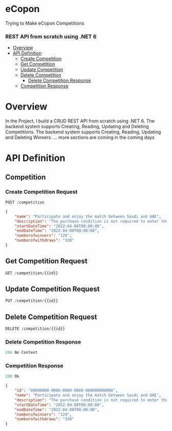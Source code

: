 # eCopon
Trying to Make eCopon Competitions 


### REST API from scratch using .NET 6 

- [Overview](#overview)
- [API Definition](#api-definition)
  - [Create Competition](#create-competition-request)
  - [Get Competition](#get-competition-request)
  - [Update Competition](#update-competition-request)
  - [Delete Competition](#delete-competition-request)
    - [Delete Competition Response](#delete-competition-response)
  - [Competition Response](#competition-response)


# Overview

In the Project, I build a CRUD REST API from scratch using .NET 6.
The backend system supports Creating, Reading, Updating and Deleting Competitions.
The backend system supports Creating, Reading, Updating and Deleting Winners.
... more sections are coming in the coming days


# API Definition

## Competition

### Create Competition Request

```js
POST /competition
```

```json
{
    "name": "Participate and enjoy the match between Saudi and UAE",
    "description": "The purchase condition is not required to enter the competition. The following categories are not allowed to participate in the competition, in order to achieve transparency, and they are: All members of the Jeddah Chamber of Commerce and their families.",
    "startDateTime": "2022-04-08T08:00:00",
    "endDateTime": "2022-04-08T08:00:00",
    "numberofwinners": "120",
    "numberofwithdraws": "330"
}
```



## Get Competition Request

```js
GET /competition/{{id}}
```

## Update Competition Request

```js
PUT /competition/{{id}}
```

## Delete Competition Request

```js
DELETE /competition/{{id}}
```


### Delete Competition Response

```js
204 No Content
```

### Competition Response

```js
200 Ok
```

```json
{
    "id": "00000000-0000-0000-0000-000000000000",
    "name": "Participate and enjoy the match between Saudi and UAE",
    "description": "The purchase condition is not required to enter the competition. The following categories are not allowed to participate in the competition, in order to achieve transparency, and they are: All members of the Jeddah Chamber of Commerce and their families.",
    "startDateTime": "2022-04-08T08:00:00",
    "endDateTime": "2022-04-08T08:00:00",
    "numberofwinners": "120",
    "numberofwithdraws": "330"
}
```

